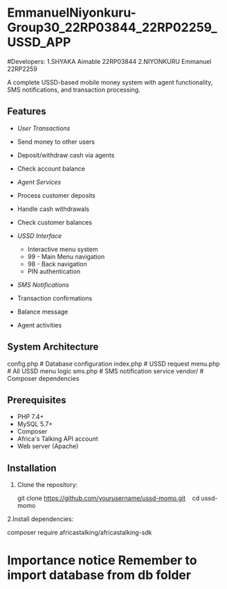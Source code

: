 # EmmanuelNiyonkuru-Group30_22RP03844_22RP02259_USSD_APP

#Developers:
1.SHYAKA Aimable 22RP03844
2.NIYONKURU Emmanuel 22RP2259


A complete USSD-based mobile money system with agent functionality, SMS notifications, and transaction processing.

## Features

-  *User Transactions*
  - Send money to other users
  - Deposit/withdraw cash via agents
  - Check account balance
  

-  *Agent Services*
  - Process customer deposits
  - Handle cash withdrawals
  - Check customer balances
  

- *USSD Interface*

  - Interactive menu system
  - 99 - Main Menu navigation
  - 98 - Back navigation
  - PIN authentication

-  *SMS Notifications*
  - Transaction confirmations
  - Balance message
  - Agent activities

## System Architecture
 config.php # Database configuration
 index.php # USSD request 
 menu.php # All USSD menu logic
 sms.php # SMS notification service
 vendor/ # Composer dependencies

## Prerequisites

- PHP 7.4+
- MySQL 5.7+
- Composer
- Africa's Talking API account
- Web server (Apache)

## Installation

1. Clone the repository:
   
   git clone https://github.com/yourusername/ussd-momo.git
   cd ussd-momo

2.Install dependencies:

composer require africastalking/africastalking-sdk

# Importance notice Remember to import database from db folder 



